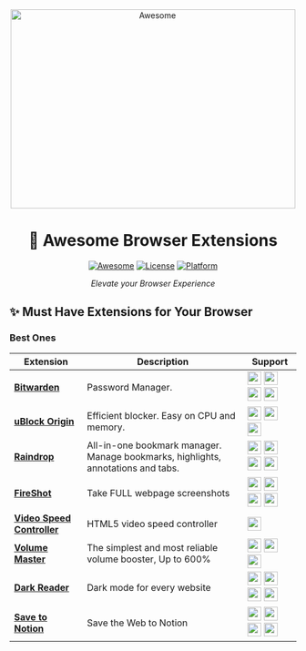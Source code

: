 <div align="center">
  <img src="https://github.com/sindresorhus/awesome/blob/main/media/logo.svg" alt="Awesome" width="500" height="350">

  # 🎨 Awesome Browser Extensions
  
  [![Awesome](https://cdn.rawgit.com/sindresorhus/awesome/d7305f38d29fed78fa85652e3a63e154dd8e8829/media/badge.svg)](https://github.com/sindresorhus/awesome)
  [![License](https://img.shields.io/badge/license-MIT-green.svg)](LICENSE)
  [![Platform](https://img.shields.io/badge/platform-Windows%20%7C%20macOS%20%7C%20Linux-lightgrey.svg)]()
  
  *Elevate your Browser Experience*
</div>

## ✨ Must Have Extensions for Your Browser

### Best Ones

| Extension | Description | Support |
|-----------|-------------|---------|
| **[Bitwarden](https://bitwarden.com/download/)** | Password Manager. | <a href="https://chromewebstore.google.com/detail/bitwarden-password-manage/nngceckbapebfimnlniiiahkandclblb"><img src="https://raw.githubusercontent.com/alrra/browser-logos/master/src/chrome/chrome_48x48.png" width="24" /></a> <a href="https://addons.mozilla.org/en-US/firefox/addon/bitwarden-password-manager/"><img src="https://raw.githubusercontent.com/alrra/browser-logos/master/src/firefox/firefox_48x48.png" width="24" /></a> <a href="https://microsoftedge.microsoft.com/addons/detail/bitwarden-password-manage/jbkfoedolllekgbhcbcoahefnbanhhlh"><img src="https://raw.githubusercontent.com/alrra/browser-logos/master/src/edge/edge_48x48.png" width="24" /></a> <a href="https://itunes.apple.com/app/bitwarden/id1352778147?browser=safari"><img src="https://cdnjs.cloudflare.com/ajax/libs/browser-logos/75.0.1/safari-ios/safari-ios_48x48.png" width="24" /></a> |
| **[uBlock Origin](https://ublockorigin.com)** | Efficient blocker. Easy on CPU and memory. | <a href="https://chromewebstore.google.com/detail/ublock-origin/cjpalhdlnbpafiamejdnhcphjbkeiagm"><img src="https://raw.githubusercontent.com/alrra/browser-logos/master/src/chrome/chrome_48x48.png" width="24" /></a> <a href="https://addons.mozilla.org/en-US/firefox/addon/ublock-origin/"><img src="https://raw.githubusercontent.com/alrra/browser-logos/master/src/firefox/firefox_48x48.png" width="24" /></a> <a href="https://microsoftedge.microsoft.com/addons/detail/ublock-origin/odfafepnkmbhccpbejgmiehpchacaeak"><img src="https://raw.githubusercontent.com/alrra/browser-logos/master/src/edge/edge_48x48.png" width="24" /></a> |
| **[Raindrop](https://raindrop.io/)** | All-in-one bookmark manager. Manage bookmarks, highlights, annotations and tabs. | <a href="https://chromewebstore.google.com/detail/raindropio/ldgfbffkinooeloadekpmfoklnobpien"><img src="https://raw.githubusercontent.com/alrra/browser-logos/master/src/chrome/chrome_48x48.png" width="24" /></a> <a href="https://addons.mozilla.org/en-US/firefox/addon/raindropio/"><img src="https://raw.githubusercontent.com/alrra/browser-logos/master/src/firefox/firefox_48x48.png" width="24" /></a> <a href="https://microsoftedge.microsoft.com/addons/detail/raindropio/lpngnnjemnkjmgpoolldhiejhkmmgfge"><img src="https://raw.githubusercontent.com/alrra/browser-logos/master/src/edge/edge_48x48.png" width="24" /></a> <a href="https://raindrop.io/r/extension/safari"><img src="https://cdnjs.cloudflare.com/ajax/libs/browser-logos/75.0.1/safari-ios/safari-ios_48x48.png" width="24" /></a> |
| **[FireShot](https://getfireshot.com/)** | Take FULL webpage screenshots | <a href="https://chromewebstore.google.com/detail/take-webpage-screenshots/mcbpblocgmgfnpjjppndjkmgjaogfceg"><img src="https://raw.githubusercontent.com/alrra/browser-logos/master/src/chrome/chrome_48x48.png" width="24" /></a> <a href="https://addons.mozilla.org/en-US/firefox/addon/fireshot/"><img src="https://raw.githubusercontent.com/alrra/browser-logos/master/src/firefox/firefox_48x48.png" width="24" /></a> <a href="https://microsoftedge.microsoft.com/addons/detail/take-webpage-screenshots-/fcbmiimfkmkkkffjlopcpdlgclncnknm"><img src="https://raw.githubusercontent.com/alrra/browser-logos/master/src/edge/edge_48x48.png" width="24" /></a> <a href="https://apps.apple.com/us/app/fireshot-web-page-screenshots/id1541862561?mt=12"><img src="https://cdnjs.cloudflare.com/ajax/libs/browser-logos/75.0.1/safari-ios/safari-ios_48x48.png" width="24" /></a> |
| **[Video Speed Controller](https://github.com/igrigorik/videospeed)** | HTML5 video speed controller | <a href="https://chromewebstore.google.com/detail/video-speed-controller/nffaoalbilbmmfgbnbgppjihopabppdk"><img src="https://raw.githubusercontent.com/alrra/browser-logos/master/src/chrome/chrome_48x48.png" width="24" /></a> |
| **[Volume Master](https://volumemaster.org/)** | The simplest and most reliable volume booster, Up to 600% | <a href="https://chromewebstore.google.com/detail/volume-master/jghecgabfgfdldnmbfkhmffcabddioke"><img src="https://raw.githubusercontent.com/alrra/browser-logos/master/src/chrome/chrome_48x48.png" width="24" /></a> <a href="https://addons.mozilla.org/en-US/firefox/addon/volume-master-increase-volume/"><img src="https://raw.githubusercontent.com/alrra/browser-logos/master/src/firefox/firefox_48x48.png" width="24" /></a> <a href="https://microsoftedge.microsoft.com/addons/detail/volume-master/hggkhljchkjfpegomlekngmfhkdhafig"><img src="https://raw.githubusercontent.com/alrra/browser-logos/master/src/edge/edge_48x48.png" width="24" /></a> |
| **[Dark Reader](https://darkreader.org/)** | Dark mode for every website | <a href="https://chromewebstore.google.com/detail/dark-reader/eimadpbcbfnmbkopoojfekhnkhdbieeh"><img src="https://raw.githubusercontent.com/alrra/browser-logos/master/src/chrome/chrome_48x48.png" width="24" /></a> <a href="https://addons.mozilla.org/en-US/firefox/addon/darkreader/"><img src="https://raw.githubusercontent.com/alrra/browser-logos/master/src/firefox/firefox_48x48.png" width="24" /></a> <a href="https://microsoftedge.microsoft.com/addons/detail/dark-reader/eimadpbcbfnmbkopoojfekhnkhdbieeh"><img src="https://raw.githubusercontent.com/alrra/browser-logos/master/src/edge/edge_48x48.png" width="24" /></a> <a href="https://darkreader.org/safari/"><img src="https://cdnjs.cloudflare.com/ajax/libs/browser-logos/75.0.1/safari-ios/safari-ios_48x48.png" width="24" /></a> |
| **[Save to Notion](https://www.notion.so/web-clipper)** | Save the Web to Notion | <a href="https://chromewebstore.google.com/detail/save-to-notion/ljfojgfjgfjgfjgfjgfjgfjgfjgfjgf"><img src="https://raw.githubusercontent.com/alrra/browser-logos/master/src/chrome/chrome_48x48.png" width="24" /></a> <a href="https://addons.mozilla.org/en-US/firefox/addon/save-to-notion/"><img src="https://raw.githubusercontent.com/alrra/browser-logos/master/src/firefox/firefox_48x48.png" width="24" /></a> <a href="https://microsoftedge.microsoft.com/addons/detail/save-to-notion/ljfojgfjgfjgfjgfjgfjgfjgfjgfjgf"><img src="https://raw.githubusercontent.com/alrra/browser-logos/master/src/edge/edge_48x48.png" width="24" /></a> <a href="https://darkreader.org/safari/"><img src="https://cdnjs.cloudflare.com/ajax/libs/browser-logos/75.0.1/safari-ios/safari-ios_48x48.png" width="24" /></a> |